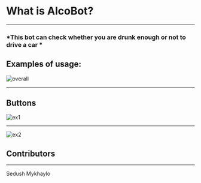 
# ****What is AlcoBot?****
    
***

###  *This bot can check whether you are drunk enough or not to drive a car *

 ## Examples of usage:
 ![overall](https://user-images.githubusercontent.com/72153796/120514288-ca097580-c3d5-11eb-94a1-de0b1e9498ba.png)
 
 
 ***
 
 
## Buttons

![ex1](https://user-images.githubusercontent.com/72153796/120514433-f4f3c980-c3d5-11eb-8c6b-5837cd2e93d7.png)

***
![ex2](https://user-images.githubusercontent.com/72153796/120514455-f8875080-c3d5-11eb-963d-26dc16f4c733.png)

## Contributors

***

Sedush Mykhaylo
